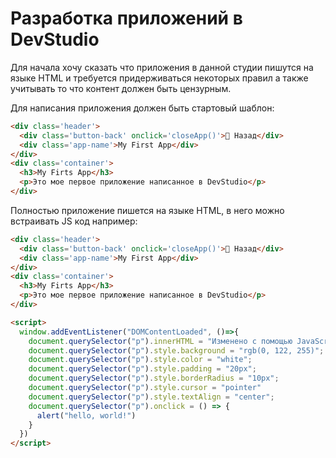 # Разработка приложений в DevStudio
Для начала хочу сказать что приложения в данной студии пишутся на языке HTML и требуется придерживаться некоторых правил а также учитывать то что контент должен быть цензурным. 

Для написания приложения должен быть стартовый шаблон:
```html
<div class='header'>
  <div class='button-back' onclick='closeApp()'>􀆉 Назад</div>
  <div class='app-name'>My First App</div>
</div>
<div class='container'>
  <h3>My Firts App</h3>
  <p>Это мое первое приложение написанное в DevStudio</p>
</div>
```
Полностью приложение пишется на языке HTML, в него можно встраивать JS код например:
```html
<div class='header'>
  <div class='button-back' onclick='closeApp()'>􀆉 Назад</div>
  <div class='app-name'>My First App</div>
</div>
<div class='container'>
  <h3>My Firts App</h3>
  <p>Это мое первое приложение написанное в DevStudio</p>
</div>

<script>
  window.addEventListener("DOMContentLoaded", ()=>{
    document.querySelector("p").innerHTML = "Изменено с помощью JavaScript"
    document.querySelector("p").style.background = "rgb(0, 122, 255)";
    document.querySelector("p").style.color = "white";
    document.querySelector("p").style.padding = "20px";
    document.querySelector("p").style.borderRadius = "10px";
    document.querySelector("p").style.cursor = "pointer"
    document.querySelector("p").style.textAlign = "center";
  	document.querySelector("p").onclick = () => {
      alert("hello, world!")
    }
  })
</script>
```
